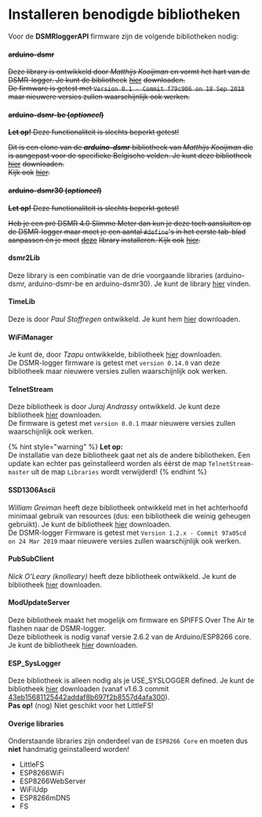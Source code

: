 # Installeren benodigde bibliotheken



Voor de **DSMRloggerAPI** firmware zijn de volgende bibliotheken nodig:

#### ~~arduino-dsmr~~ <a id="dsmr"></a>

~~Deze library is ontwikkeld door _Matthijs Kooijman_ en vormt het hart van de DSMR-logger. Je kunt de bibliotheek~~ [~~hier~~](%20https://github.com/matthijskooijman/arduino-dsmr) ~~downloaden.  
De firmware is getest met `Version 0.1 - Commit f79c906 on 18 Sep 2018` maar nieuwere versies zullen waarschijnlijk ook werken.~~

#### ~~arduino-dsmr-be \(_optioneel_\)~~

~~**Let op!** Deze functionaliteit is slechts beperkt getest!~~

~~Dit is een clone van de _**arduino-dsmr**_ bibliotheek van _Matthijs Kooijman_ die is aangepast voor de specifieke Belgische velden. Je kunt deze bibliotheek~~ [~~hier~~](https://github.com/mrWheel/arduino-dsmr-be) ~~downloaden.  
Kijk ook~~ [~~hier~~](selectie-functies/define-use_belgium_protocol.md)~~.~~

#### ~~arduino-dsmr30 \(_optioneel_\)~~ <a id="dsmr30"></a>

~~**Let op!** Deze functionaliteit is slechts beperkt getest!~~

~~Heb je een pré DSMR 4.0 Slimme Meter dan kun je deze toch aansluiten op de DSMR-logger maar moet je een aantal `#define`'s in het eerste tab-blad aanpassen én je moet~~ [~~deze~~](https://github.com/mrWheel/arduino-dsmr30) ~~library installeren. Kijk ook~~ [~~hier~~](selectie-functies/define-use_pre40_protocol.md)~~.~~

#### dsmr2Lib

Deze library is een combinatie van de drie voorgaande libraries \(arduino-dsmr, arduino-dsmr-be en arduino-dsmr30\). Je kunt de library [hier](https://github.com/mrWheel/dsmr2Lib) vinden.

#### TimeLib <a id="timelib"></a>

Deze is door _Paul Stoffregen_ ontwikkeld. Je kunt hem [hier](https://github.com/PaulStoffregen/Time) downloaden.

#### WiFiManager <a id="wifimanager"></a>

Je kunt de, door _Tzapu_ ontwikkelde, bibliotheek [hier](https://github.com/tzapu/WiFiManager) downloaden.  
De DSMR-logger firmware is getest met `version 0.14.0` van deze bibliotheek maar nieuwere versies zullen waarschijnlijk ook werken.

#### TelnetStream <a id="telnetstream"></a>

Deze bibliotheek is door _Juraj Andrassy_ ontwikkeld. Je kunt deze bibliotheek [hier](https://github.com/jandrassy/TelnetStream) downloaden.  
De firmware is getest met `version 0.0.1` maar nieuwere versies zullen waarschijnlijk ook werken.

{% hint style="warning" %}
**Let op:**   
De installatie van deze bibliotheek gaat net als de andere bibliotheken. Een update kan echter pas geïnstalleerd worden als éérst de map `TelnetStream-master` uit de map `Libraries` wordt verwijderd!
{% endhint %}

#### SSD1306Ascii <a id="ssd1306ascii"></a>

_William Greiman_ heeft deze bibliotheek ontwikkeld met in het achterhoofd minimaal gebruik van resources \(dus: een bibliotheek die weinig geheugen gebruikt\). Je kunt de bibliotheek [hier](https://github.com/greiman/SSD1306Ascii) downloaden.  
De DSMR-logger Firmware is getest met `Version 1.2.x - Commit 97a05cd on 24 Mar 2019` maar nieuwere versies zullen waarschijnlijk ook werken.

#### PubSubClient <a id="pubsubclient"></a>

_Nick O'Leary \(knolleary\)_ heeft deze bibliotheek ontwikkeld. Je kunt de bibliotheek [hier](https://github.com/knolleary/pubsubclient) downloaden.

#### ModUpdateServer <a id="modupdateserver"></a>

Deze bibliotheek maakt het mogelijk om firmware en SPIFFS Over The Air te flashen naar de DSMR-logger.  
Deze bibliotheek is nodig vanaf versie 2.6.2 van de Arduino/ESP8266 core. Je kunt de bibliotheek [hier](https://github.com/mrWheel/ModUpdateServer) downloaden.

#### ESP\_SysLogger

Deze bibliotheek is alleen nodig als je USE\_SYSLOGGER defined. Je kunt de bibliotheek [hier](https://github.com/mrWheel/ESP_SysLogger) downloaden \(vanaf v1.6.3 commit [43eb15681125442addaf8b697f2b8557d4afa300](https://github.com/mrWheel/ESP_SysLogger/commit/43eb15681125442addaf8b697f2b8557d4afa300)\).  
**Pas op!** \(nog\) Niet geschikt voor het LittleFS!

#### Overige libraries <a id="overige-libraries"></a>

Onderstaande libraries zijn onderdeel van de `ESP8266 Core` en moeten dus **niet** handmatig geïnstalleerd worden!

* LittleFS
* ESP8266WiFi
* ESP8266WebServer
* WiFiUdp
* ESP8266mDNS
* FS

